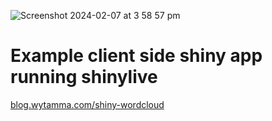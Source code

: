 ![Screenshot 2024-02-07 at 3 58 57 pm](https://github.com/Wytamma/shiny-wordcloud/assets/13726005/97956f3f-9def-4661-a628-ccfd94b9aa66)

# Example client side shiny app running shinylive 

[blog.wytamma.com/shiny-wordcloud](blog.wytamma.com/shiny-wordcloud)
